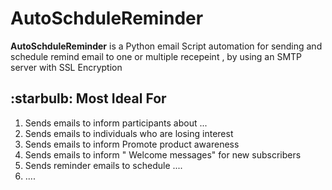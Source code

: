 
# AutoSchduleReminder
**AutoSchduleReminder** is a Python email Script automation for sending and schedule remind email to one or  multiple recepeint ,
 by using an SMTP server with  SSL Encryption 

## :starbulb: Most Ideal For
1) Sends emails to inform participants  about ...
2) Sends emails to individuals who are losing interest
3) Sends emails to inform Promote product awareness
4) Sends emails to inform " Welcome messages" for new subscribers
5) Sends reminder emails to schedule ....
6) ....
